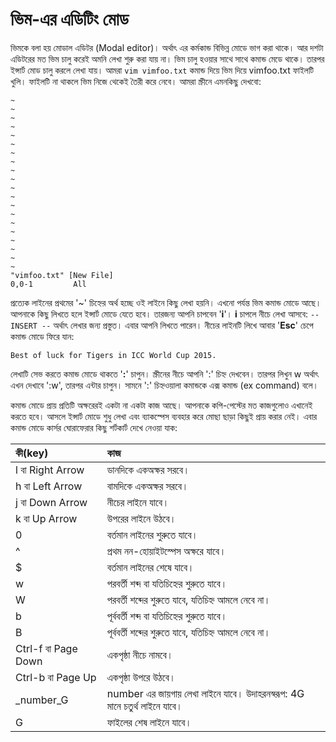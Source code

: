 # ভিম-এর এডিটিং মোড

ভিমকে বলা হয় মোডাল এডিটর \(Modal editor\)। অর্থাৎ এর কর্মকান্ড বিভিন্ন মোডে ভাগ করা থাকে। আর দশটা এডিটরের মত ভিম চালু করেই অমনি লেখা শুরু করা যায় না। ভিম চালু হওয়ার সাথে সাথে কমান্ড মেডে থাকে। তারপর ইন্সার্ট মোড চালু করলে লেখা যায়। আমরা `vim vimfoo.txt` কমান্ড দিয়ে ভিম দিয়ে vimfoo.txt ফাইলটি খুলি। ফাইলটি না থাকলে ভিম নিজে থেকেই তৈরী করে নেবে। আমরা স্ক্রীনে এমনকিছু দেখবো:

```text
~                                                                                                      
~                                                                                                      
~                                                                                                      
~                                                                                                      
~                                                                                                      
~                                                                                                      
~                                                                                                      
~                                                                                                      
~                                                                                                      
~                                                                                                      
~                                                                                                      
~                                                                                                      
~                                                                                                      
~                                                                                                      
~                                                                                                      
~                                                                                                      
~                                                                                                      
~                                                                                                      
~                                                                                                      
~                                                                                                      
"vimfoo.txt" [New File]                                                              0,0-1         All
```

প্রত্যেক লাইনের প্রথমের '~' চিহ্নের অর্থ হচ্ছে ওই লাইনে কিছু লেখা হয়নি। এখনো পর্যন্ত ভিম কমান্ড মোডে আছে। আপনাকে কিছু লিখতে হলে ইন্সার্ট মোডে যেতে হবে। তারজন্য আপনি চাপবেন '**i**'। **i** চাপলে নীচে লেখা আসবে: `-- INSERT --` অর্থাৎ লেখার জন্য প্রস্তুত। এবার আপনি লিখতে পারেন। নীচের লাইনটি লিখে আবার '**Esc**' চেপে কমান্ড মোডে ফিরে যান:

```text
Best of luck for Tigers in ICC World Cup 2015.
```

লেখাটি সেভ করতে কমান্ড মোডে থাকতে '**:**' চাপুন। স্ক্রীনের নীচে আপনি ':' চিহ্ন দেখবেন। তারপর লিখুন w অর্থাৎ এখন দেখাবে ':w', তারপর এন্টার চাপুন। সামনে ':' চিহ্নওয়ালা কমান্ডকে এক্স কমান্ড \(ex command\) বলে।

কমান্ড মোডে প্রায় প্রতিটি অক্ষরেরই একটা না একটা কাজ আছে। আপনাকে কপি-পেস্টের মত কাজগুলোও এখানেই করতে হবে। আসলে ইন্সার্ট মোডে শুধু লেখা এবং ব্যাকস্পেস ব্যবহার করে মোছা ছাড়া কিছুই প্রায় করার নেই। এবার কমান্ড মোডে কার্সর ঘোরাফেরার কিছু শর্টকার্ট দেখে নেওয়া যাক:

| কী\(key\) | কাজ |
| :--- | :--- |
| l বা Right Arrow | ডানদিকে একঅক্ষর সরবে। |
| h বা Left Arrow | বামদিকে একঅক্ষর সরবে। |
| j বা Down Arrow | নীচের লাইনে যাবে। |
| k বা Up Arrow | উপরের লাইনে উঠবে। |
| 0 | বর্তমান লাইনের শুরুতে যাবে। |
| ^ | প্রথম নন-হোয়াইটস্পেস অক্ষরে যাবে। |
| $ | বর্তমান লাইনের শেষে যাবে। |
| w | পরবর্তী শব্দ বা যতিচিহ্নের শুরুতে যাবে। |
| W | পরবর্তী শব্দের শুরুতে যাবে, যতিচিহ্ন আমলে নেবে না। |
| b | পূর্ববর্তী শব্দ বা যতিচিহ্নের শুরুতে যাবে। |
| B | পূর্ববর্তী শব্দের শুরুতে যাবে, যতিচিহ্ন আমলে নেবে না। |
| Ctrl-f বা Page Down | একপৃষ্ঠা নীচে নামবে। |
| Ctrl-b বা Page Up | একপৃষ্ঠা উপরে উঠবে। |
| _number_G | number এর জায়গায় লেখা লাইনে যাবে। উদাহরনস্বরূপ: 4G মানে চতুর্থ লাইনে যাবে। |
| G | ফাইলের শেষ লাইনে যাবে। |

